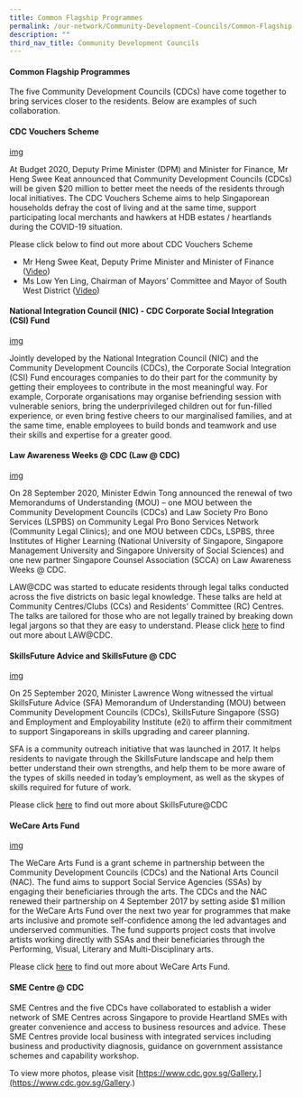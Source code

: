 ```yaml
---
title: Common Flagship Programmes
permalink: /our-network/Community-Development-Councils/Common-Flagship-Programmes
description: ""
third_nav_title: Community Development Councils
---
```

#### Common Flagship Programmes

The five Community Development Councils (CDCs) have come together to bring services closer to the residents. Below are examples of such collaboration.

#### CDC Vouchers Scheme

[img]()

At Budget 2020, Deputy Prime Minister (DPM) and Minister for Finance, Mr Heng Swee Keat announced that Community Development Councils (CDCs) will be given $20 million to better meet the needs of the residents through local initiatives.  The CDC Vouchers Scheme aims to help Singaporean households defray the cost of living and at the same time, support participating local merchants and hawkers at HDB estates / heartlands during the COVID-19 situation.  

Please click below to find out more about CDC Vouchers Scheme
* Mr Heng Swee Keat, Deputy Prime Minister and Minister of Finance ([Video](https://www.youtube.com/watch?v=PKu86gzFzug))
* Ms Low Yen Ling, Chairman of Mayors’ Committee and Mayor of South West District ([Video](https://www.youtube.com/watch?v=caimAImLPQ8))

#### National Integration Council (NIC) - CDC Corporate Social Integration (CSI) Fund

[img]()

Jointly developed by the National Integration Council (NIC) and the Community Development Councils (CDCs), the Corporate Social Integration (CSI) Fund encourages companies to do their part for the community by getting their employees to contribute in the most meaningful way.   For example, Corporate organisations may organise befriending session with vulnerable seniors, bring the underprivileged children out for fun-filled experience, or even bring festive cheers to our marginalised families, and at the same time, enable employees to build bonds and teamwork and use their skills and expertise for a greater good.

#### Law Awareness Weeks @ CDC (Law @ CDC)

[img]()

On 28 September 2020, Minister Edwin Tong announced the renewal of two Memorandums of Understanding (MOU) – one MOU between the Community Development Councils (CDCs) and Law Society Pro Bono Services (LSPBS) on Community Legal Pro Bono Services Network (Community Legal Clinics); and one MOU between CDCs, LSPBS, three Institutes of Higher Learning (National University of Singapore, Singapore Management University and Singapore University of Social Sciences) and one new partner Singapore Counsel Association (SCCA) on Law Awareness Weeks @ CDC. 

LAW@CDC was started to educate residents through legal talks conducted across the five districts on basic legal knowledge. These talks are held at Community Centres/Clubs (CCs) and Residents' Committee (RC) Centres. The talks are tailored for those who are not legally trained by breaking down legal jargons so that they are easy 
to understand. 
Please click [here]() to find out more about LAW@CDC.


#### SkillsFuture Advice and SkillsFuture @ CDC

[img]()

On 25 September 2020, Minister Lawrence Wong witnessed the virtual SkillsFuture Advice (SFA) Memorandum of Understanding (MOU) between Community Development Councils (CDCs), SkillsFuture Singapore (SSG) and Employment and Employability Institute (e2i) to affirm their commitment to support Singaporeans in skills upgrading and career planning. 

SFA is a community outreach initiative that was launched in 2017.  It helps residents to navigate through the SkillsFuture landscape and help them better understand their own strengths, and help them to be more aware of the types of skills needed in today’s employment, as well as the skypes of skills required for future of work.  

Please click [here]() to find out more about SkillsFuture@CDC

#### WeCare Arts Fund

[img]()

The WeCare Arts Fund is a grant scheme in partnership between the Community Development Councils (CDCs) and the National Arts Council (NAC).  The fund aims to support Social Service Agencies (SSAs) by engaging their beneficiaries through the arts.  The CDCs and the NAC renewed their partnership on 4 September 2017 by setting aside $1 million for the WeCare Arts Fund over the next two year for programmes that make arts inclusive and promote self-confidence among the led advantages and underserved communities. The fund supports project costs that involve artists working directly with SSAs and their beneficiaries through the Performing, Visual, Literary and Multi-Disciplinary arts.

Please click [here]() to find out more about WeCare Arts Fund. 

#### SME Centre @ CDC

SME Centres and the five CDCs have collaborated to establish a wider network of SME Centres across Singapore to provide Heartland SMEs with greater convenience and access to business resources and advice.  These SME Centres provide local business with integrated services including business and productivity diagnosis, guidance on government assistance schemes and capability workshop.

To view more photos, please visit [https://www.cdc.gov.sg/Gallery.](https://www.cdc.gov.sg/Gallery.)